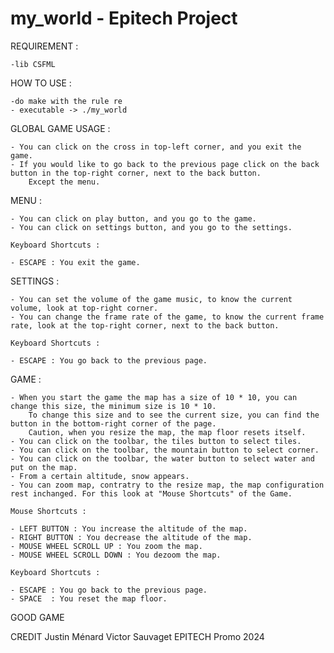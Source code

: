 # my_world - Epitech Project










REQUIREMENT :

    -lib CSFML

HOW TO USE :

    -do make with the rule re
    - executable -> ./my_world

GLOBAL GAME USAGE :

    - You can click on the cross in top-left corner, and you exit the game.
    - If you would like to go back to the previous page click on the back button in the top-right corner, next to the back button.
        Except the menu.


MENU :

    - You can click on play button, and you go to the game.
    - You can click on settings button, and you go to the settings.

    Keyboard Shortcuts :

    - ESCAPE : You exit the game.

SETTINGS :

    - You can set the volume of the game music, to know the current volume, look at top-right corner.
    - You can change the frame rate of the game, to know the current frame rate, look at the top-right corner, next to the back button.

    Keyboard Shortcuts :

    - ESCAPE : You go back to the previous page.

GAME :

    - When you start the game the map has a size of 10 * 10, you can change this size, the minimum size is 10 * 10.
        To change this size and to see the current size, you can find the button in the bottom-right corner of the page.
        Caution, when you resize the map, the map floor resets itself.
    - You can click on the toolbar, the tiles button to select tiles.
    - You can click on the toolbar, the mountain button to select corner.
    - You can click on the toolbar, the water button to select water and put on the map.
    - From a certain altitude, snow appears.
    - You can zoom map, contratry to the resize map, the map configuration rest inchanged. For this look at "Mouse Shortcuts" of the Game.

    Mouse Shortcuts :

    - LEFT BUTTON : You increase the altitude of the map.
    - RIGHT BUTTON : You decrease the altitude of the map.
    - MOUSE WHEEL SCROLL UP : You zoom the map.
    - MOUSE WHEEL SCROLL DOWN : You dezoom the map.

    Keyboard Shortcuts :

    - ESCAPE : You go back to the previous page.
    - SPACE  : You reset the map floor.

GOOD GAME

CREDIT
Justin Ménard
Victor Sauvaget
EPITECH Promo 2024
